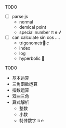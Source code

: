 
TODO 

- [ ] parse js
    - normal 
    - demical point
    - special number π e √  
- [ ] can calculate sin cos ....
    - trigonometric
    - index
    - log
    - hyperbolic 



TODO
- 基本运算
- 三角函数运算
- 指数运算
- 双曲三角
- 算式解析
  - 整数
  - 小数
  - 特殊数字 π e 

